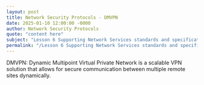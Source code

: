 ```yaml
---
layout: post
title: Network Security Protocols - DMVPN
date: 2025-01-10 12:00:00 -0000
author: Network Security Protocols
quote: "content here"
subject: "Lesson 6 Supporting Network Services standards and specifications"
permalink: "/Lesson 6 Supporting Network Services standards and specifications/Network Security Protocols/Network Security Protocols - DMVPN"
---
```


DMVPN: Dynamic Multipoint Virtual Private Network is a scalable VPN solution that allows for secure communication between multiple remote sites dynamically.
